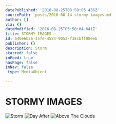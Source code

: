 ```yaml
---
datePublished: '2016-08-25T03:58:05.436Z'
sourcePath: _posts/2016-08-14-stormy-images.md
author: []
via: {}
dateModified: '2016-08-25T03:58:04.641Z'
title: STORMY IMAGES
id: b40e6b26-15fe-4584-905a-f38cbff08eeb
publisher: {}
description: Storm
starred: false
inFeed: true
hasPage: false
inNav: false
_type: MediaObject

---
```

# STORMY IMAGES
![Storm](https://the-grid-user-content.s3-us-west-2.amazonaws.com/e838e95a-d894-4700-b831-51749e85da3f.jpg)
![Day After](https://the-grid-user-content.s3-us-west-2.amazonaws.com/c08c8d4e-0b96-4721-b27f-b5ed81c4469c.jpg)
![Above The Clouds](https://the-grid-user-content.s3-us-west-2.amazonaws.com/9a717ca5-fc51-4a16-af56-81fb366b0dd4.jpg)
